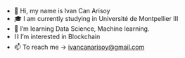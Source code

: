 - 👋 Hi, my name is Ivan Can Arisoy
- 🎓 I am currently studying in Université de Montpellier III
- 🌱 I’m learning Data Science, Machine learning. 
- ⛓️ I’m interested in Blockchain 
- 📫 To reach me -> ivancanarisoy@gmail.com

